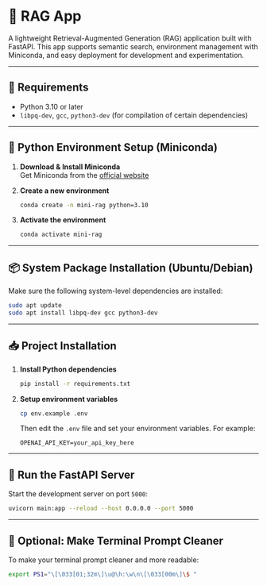 # 🚀 RAG App

A lightweight Retrieval-Augmented Generation (RAG) application built with FastAPI. This app supports semantic search, environment management with Miniconda, and easy deployment for development and experimentation.

---

## 🧰 Requirements

- Python 3.10 or later
- `libpq-dev`, `gcc`, `python3-dev` (for compilation of certain dependencies)

---

## 🐍 Python Environment Setup (Miniconda)

1. **Download & Install Miniconda**  
   Get Miniconda from the [official website](https://www.anaconda.com/docs/main#quick-command-line-install)

2. **Create a new environment**

   ```bash
   conda create -n mini-rag python=3.10
   ```

3. **Activate the environment**

   ```bash
   conda activate mini-rag
   ```

---

## 📦 System Package Installation (Ubuntu/Debian)

Make sure the following system-level dependencies are installed:

```bash
sudo apt update
sudo apt install libpq-dev gcc python3-dev
```

---

## 📥 Project Installation

1. **Install Python dependencies**

   ```bash
   pip install -r requirements.txt
   ```

2. **Setup environment variables**

   ```bash
   cp env.example .env
   ```

   Then edit the `.env` file and set your environment variables. For example:

   ```
   OPENAI_API_KEY=your_api_key_here
   ```

---

## 🚀 Run the FastAPI Server

Start the development server on port `5000`:

```bash
uvicorn main:app --reload --host 0.0.0.0 --port 5000
```

---

## 🧼 Optional: Make Terminal Prompt Cleaner

To make your terminal prompt cleaner and more readable:

```bash
export PS1="\[\033[01;32m\]\u@\h:\w\n\[\033[00m\]\$ "
```